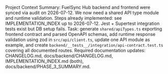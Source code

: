 Project Context Summary: FuelSync Hub backend and frontend were synced via audit on 2026-07-12. We now need a shared API type module and runtime validation.
Steps already implemented: see IMPLEMENTATION_INDEX up to 2026-07-12. Jest + Supertest integration tests exist but DB setup fails.
Task: generate `shared/apiTypes.ts` exporting frontend contract and parsed OpenAPI schemas, add runtime response validation using zod in `src/api/client.ts`, update one API module as example, and create `backend/__tests__/integration/api-contract.test.ts` covering all documented routes.
Required documentation updates: CHANGELOG.md, docs/backend/CHANGELOG.md, IMPLEMENTATION_INDEX.md (both), docs/backend/PHASE_3_SUMMARY.md.
